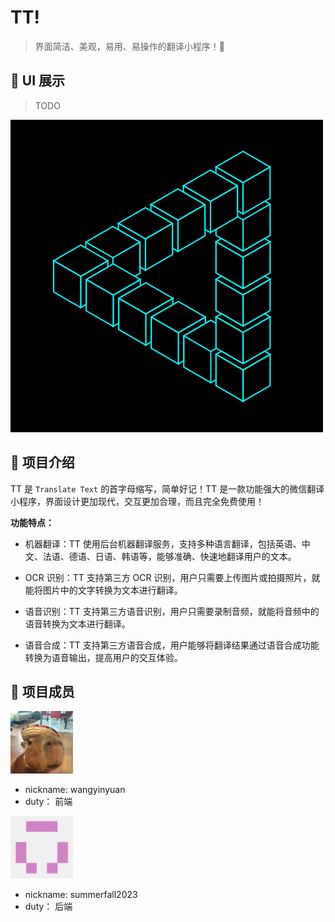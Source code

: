# TT!

> 界面简洁、美观，易用、易操作的翻译小程序！🤖

## 📱 UI 展示

> TODO

![3D动画](/docs/media/giphy2.gif)

## 📖 项目介绍

TT 是 `Translate Text` 的首字母缩写，简单好记！TT 是一款功能强大的微信翻译小程序，界面设计更加现代，交互更加合理，而且完全免费使用！

**功能特点：**

- 机器翻译：TT 使用后台机器翻译服务，支持多种语言翻译，包括英语、中文、法语、德语、日语、韩语等，能够准确、快速地翻译用户的文本。

- OCR 识别：TT 支持第三方 OCR 识别，用户只需要上传图片或拍摄照片，就能将图片中的文字转换为文本进行翻译。

- 语音识别：TT 支持第三方语音识别，用户只需要录制音频，就能将音频中的语音转换为文本进行翻译。

- 语音合成：TT 支持第三方语音合成，用户能够将翻译结果通过语音合成功能转换为语音输出，提高用户的交互体验。

## 🤝 项目成员

<a href="https://github.com/wangyinyuan">
  <img src="/docs/media/capybara.jpg" alt="capybara" style="width: 100px; height:100px"  />
</a>

- nickname: wangyinyuan
- duty： 前端

<a href="https://github.com/summerfall2023">
<img src="/docs/media/huangyi.png" style="width: 100px; height:100px" />
</a>

- nickname: summerfall2023
- duty： 后端
